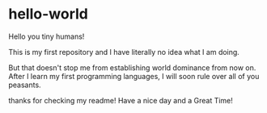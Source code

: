 # hello-world

Hello you tiny humans!


This is my first repository and I have literally no idea what I am doing. 

But that doesn't stop me from establishing world dominance from now on. After I learn my first programming languages, I will soon rule over all of you peasants.

thanks for checking my readme! Have a nice day and a Great Time!
